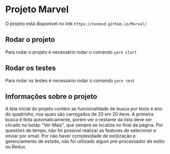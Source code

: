 # Projeto Marvel

O projeto está disponível no link `https://nunesd.github.io/Marvel/`

## Rodar o projeto

Para rodar o projeto é necessário rodar o comando `yarn start`

## Rodar os testes

Para rodar os testes é necessário rodar o comando `yarn test`

## Informações sobre o projeto

A tela inicial do projeto contém as funcionalidade de busca por texto e ano do quadrinho, nos quais são carregados de 20 em 20 itens. A primeira busca é feita automaticamente, porém ver o restante da lista deve ser clicado no botão "Ver Mais", que sempre se localiza no final da página. Por questões de tempo, não foi possível realizar as features de selecionar e enviar por email. Por não haver complexidade de estilização e gerenciamento de estado, não foi utilizado algum pré-processador de estilo ou Redux.
